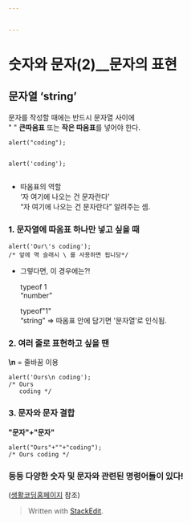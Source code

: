 ```yaml
---


---
```


<h1 id="숫자와-문자2__문자의-표현">숫자와 문자(2)__문자의 표현</h1>
<h2 id="문자열-string">문자열 ‘string’</h2>
<p>문자를 작성할 때에는 반드시 문자열 사이에<br>
" " <strong>큰따옴표</strong> 또는 <strong>작은 따옴표</strong>를 넣어야 한다.</p>
<pre><code>alert("coding");

alert('coding');
</code></pre>
<ul>
<li>따옴표의 역할<br>
‘자 여기에 나오는 건 문자란다’<br>
“자 여기에 나오는 건 문자란다”   알려주는 셈.</li>
</ul>
<h3 id="문자열에-따옴표-하나만-넣고-싶을-때">1. 문자열에 따옴표 하나만 넣고 싶을 때</h3>
<pre><code>alert('Our\'s coding');
/* 앞에 역 슬래시 \ 를 사용하면 됩니당*/
</code></pre>
<ul>
<li>
<p>그렇다면, 이 경우에는?!</p>
<p>typeof 1<br>
“number”</p>
<p>typeof"1"<br>
“string”   =&gt; 따옴표 안에 담기면 '문자열’로 인식됨.</p>
</li>
</ul>
<h3 id="여러-줄로-표현하고-싶을-땐">2. 여러 줄로 표현하고 싶을 땐</h3>
<p><strong>\n</strong>  = 줄바꿈 이용</p>
<pre><code>alert('Ours\n coding');
/* Ours
   coding */
</code></pre>
<h3 id="문자와-문자-결합">3. 문자와 문자 결합</h3>
<p><strong>"문자"+"문자"</strong></p>
<pre><code>alert("Ours"+""+"coding");
/* Ours coding */
</code></pre>
<h3 id="등등-다양한-숫자-및-문자와-관련된-명령어들이-있다">등등 다양한 숫자 및 문자와 관련된 명령어들이 있다!</h3>
<p>(<a href="https://opentutorials.org/course/50">생활코딩홈페이지</a> 참조)</p>
<blockquote>
<p>Written with <a href="https://stackedit.io/">StackEdit</a>.</p>
</blockquote>

